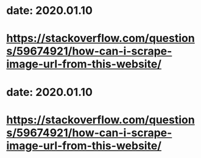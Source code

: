 # date: 2020.01.10
# https://stackoverflow.com/questions/59674921/how-can-i-scrape-image-url-from-this-website/
# date: 2020.01.10
# https://stackoverflow.com/questions/59674921/how-can-i-scrape-image-url-from-this-website/
